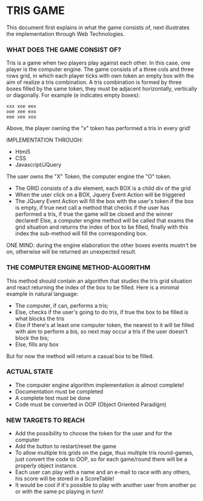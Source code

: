 TRIS GAME
=========

This document first explains in what the game consists of, next illustrates the implementation through Web Technologies.

### WHAT DOES THE GAME CONSIST OF?

Tris is a game when two players play against each other. In this case, one player is the computer engine.
The game consists of a three cols and three rows grid, in which each player ticks with own token an empty box with the aim of realize a tris combination.
A tris combination is formed by three boxes filled by the same token, they must be adjacent horizontally, vertically or diagonally.
For example (e indicates empty boxes):

    xxx xoe eex
    ooe xee exo
    eee xeo xoo

Above, the player owning the "x" token has performed a tris in every grid!

IMPLEMENTATION THROUGH:

* Html5
* CSS
* Javascript/JQuery

The user owns the "X" Token, the computer engine the "O" token.

- The GRID consists of a div element, each BOX is a child div of the grid
- When the user click on a BOX, Jquery Event Action will be triggered
- The JQuery Event Action will fill the box with the user's token if the box is empty, if true next call a method that checks if the user has performed a tris, if true the game will be closed and the winner declared! Else, a computer engine method will be called that exams the grid situation and returns the index of box to be filled, finally with this index the sub-method will fill the corresponding box.

ONE MIND: during the engine elaboration the other boxes events mustn't be on, otherwise will be returned an unexpected result.

### THE COMPUTER ENGINE METHOD-ALGORITHM

This method should contain an algorithm that studies the tris grid situation and react returning the index of the box to be filled. Here is a minimal example in natural language:
- The computer, if can, performs a tris;
- Else, checks if the user's going to do tris, if true the box to be filled is what blocks the tris
- Else if there's at least one computer token, the nearest to it will be filled with aim to perform a bis, so next may occur a tris if the user doesn't block the bis;
- Else, fills any box

But for now the method will return a casual box to be filled.

### ACTUAL STATE

* The computer engine algorithm implementation is almost complete!
* Documentation must be completed
* A complete test must be done
* Code must be converted in OOP (Object Oriented Paradigm)

### NEW TARGETS TO REACH

- Add the possibility to choose the token for the user and for the computer
- Add the button to restart/reset the game
- To allow multiple tris grids on the page, thus multiple tris round-games, just convert the code to OOP, so for each game/round there will be a properly object instance.
- Each user can play with a name and an e-mail to race with any others, his score will be stored in a ScoreTable!
- It would be cool if it's possible to play with another user from another pc or with the same pc playing in turn!

